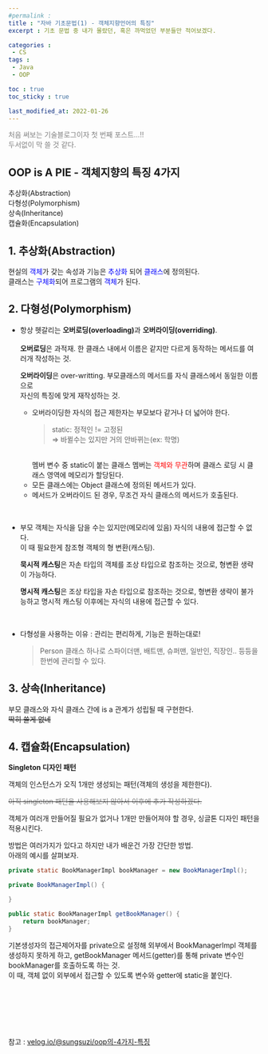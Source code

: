 ```yaml
---
#permalink : 
title : "자바 기초문법(1) - 객체지향언어의 특징"
excerpt : 기초 문법 중 내가 몰랐던, 혹은 까먹었던 부분들만 적어보겠다.

categories : 
 - CS
tags :
 - Java
 - OOP

toc : true
toc_sticky : true

last_modified_at: 2022-01-26
---
```


<span style="color : gray">처음 써보는 기술블로그이자 첫 번째 포스트...!!  
두서없이 막 쓸 것 같다.</span>  

## **OOP is A PIE** - 객체지향의 특징 4가지<br>
추상화(Abstraction)<br>다형성(Polymorphism)<br>상속(Inheritance)<br>캡슐화(Encapsulation)

## 1. 추상화(Abstraction)
현실의 <span style="color: blue">객체</span>가 갖는 속성과 기능은 <span style="color: blue">추상화</span> 되어 <span style="color: blue">클래스</span>에 정의된다.  
클래스는 <span style="color: blue">구체화</span>되어 프로그램의 <span style="color: blue">객체</span>가 된다.

## 2. 다형성(Polymorphism)
+ 항상 헷갈리는 <strong>오버로딩(overloading)</strong>과 <strong>오버라이딩(overriding)</strong>.<br>  
    **오버로딩**은 과적재. 한 클래스 내에서 이름은 같지만 다르게 동작하는 메서드를 여러개 작성하는 것.  

     **오버라이딩**은 over-writting. 부모클래스의 메서드를 자식 클래스에서 동일한 이름으로  
     자신의 특징에 맞게 재작성하는 것.  
     + 오버라이딩한 자식의 접근 제한자는 부모보다 같거나 더 넓어야 한다.
        > static: 정적인 != 고정된  
        ⇒ 바뀔수는 있지만 거의 안바뀌는(ex: 학명)  
        <br> 
        멤버 변수 중 static이 붙는 클래스 멤버는 <span style="color: red">객체와 무관</span>하며  
        클래스 로딩 시 클래스 영역에 메모리가 할당된다.
     + 모든 클래스에는 Object 클래스에 정의된 메서드가 있다.
     + 메서드가 오버라이드 된 경우, 무조건 자식 클래스의 메서드가 호출된다.

<br>

+ 부모 객체는 자식을 담을 수는 있지만(메모리에 있음) 자식의 내용에 접근할 수 없다.  
이 때 필요한게 참조형 객체의 형 변환(캐스팅).  

    **묵시적 캐스팅**은 자손 타입의 객체를 조상 타입으로 참조하는 것으로, 형변환 생략이 가능하다.  

    **명시적 캐스팅**은 조상 타입을 자손 타입으로 참조하는 것으로, 형변환 생략이 불가능하고 명시적 캐스팅 이후에는 자식의 내용에 접근할 수 있다.  

<br>

+ 다형성을 사용하는 이유 : 관리는 편리하게, 기능은 원하는대로!
    > Person 클래스 하나로 스파이더맨, 배트맨, 슈퍼맨, 일반인, 직장인.. 등등을 한번에 관리할 수 있다.
    

## 3. 상속(Inheritance)
부모 클래스와 자식 클래스 간에 is a 관계가 성립될 때 구현한다.  
~~딱히 쓸게 없네~~

## 4. 캡슐화(Encapsulation)
**Singleton 디자인 패턴**  

객체의 인스턴스가 오직 1개만 생성되는 패턴(객체의 생성을 제한한다).

~~<span style="color: gray">아직 singleton 패턴을 사용해보지 않아서 이후에 추가 작성하겠다.</span>~~

객체가 여러개 만들어질 필요가 없거나 1개만 만들어져야 할 경우, 싱글톤 디자인 패턴을 적용시킨다.

방법은 여러가지가 있다고 하지만 내가 배운건 가장 간단한 방법.<br>
아래의 예시를 살펴보자.

```java
private static BookManagerImpl bookManager = new BookManagerImpl();

private BookManagerImpl() {

}

public static BookManagerImpl getBookManager() {
    return bookManager;
}
```
기본생성자의 접근제어자를 private으로 설정해 외부에서 BookManagerImpl 객체를 생성하지 못하게 하고,
getBookManager 메서드(getter)를 통해 private 변수인 bookManager를 호출하도록 하는 것.  
이 때, 객체 없이 외부에서 접근할 수 있도록 변수와 getter에 static을 붙인다.  

<br><br><br><br><br>

참고 : [velog.io/@sungsuzi/oop의-4가지-특징](https://velog.io/@sungsuzi/oop%EC%9D%98-4%EA%B0%80%EC%A7%80-%ED%8A%B9%EC%A7%95)


